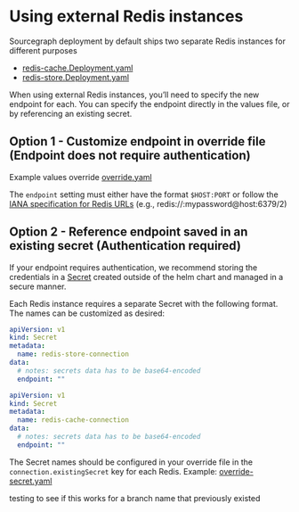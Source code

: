 # Using external Redis instances

Sourcegraph deployment by default ships two separate Redis instances for different purposes

- [redis-cache.Deployment.yaml](../../templates/redis/redis-cache.Deployment.yaml)
- [redis-store.Deployment.yaml](../../templates/redis/redis-store.Deployment.yaml)

When using external Redis instances, you’ll need to specify the new endpoint for each. You can specify the endpoint directly in the values file, or by referencing an existing secret.

## Option 1 - Customize endpoint in override file (Endpoint does not require authentication)

Example values override [override.yaml](./override.yaml)

The `endpoint` setting must either have the format `$HOST:PORT` or follow the [IANA specification for Redis URLs](https://www.iana.org/assignments/uri-schemes/prov/redis) (e.g., redis://:mypassword@host:6379/2)

## Option 2 - Reference endpoint saved in an existing secret (Authentication required)

If your endpoint requires authentication, we recommend storing the credentials in a [Secret](https://kubernetes.io/docs/concepts/configuration/secret/) created outside of the helm chart and managed in a secure manner.

Each Redis instance requires a separate Secret with the following format. The names can be customized as desired:

```yaml
apiVersion: v1
kind: Secret
metadata:
  name: redis-store-connection
data:
  # notes: secrets data has to be base64-encoded
  endpoint: ""
```

```yaml
apiVersion: v1
kind: Secret
metadata:
  name: redis-cache-connection
data:
  # notes: secrets data has to be base64-encoded
  endpoint: ""
```

The Secret names should be configured in your override file in the `connection.existingSecret` key for each Redis. Example: [override-secret.yaml](./override-secret.yaml)

testing to see if this works for a branch name that previously existed
